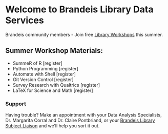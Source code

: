 # Welcome to Brandeis Library Data Services

Brandeis community members - Join free [Library Workshops](https://calendar.library.brandeis.edu/calendar/workshops/) this summer.

## Summer Workshop Materials:
- SummeR of R  [register]
- Python Programming  [register]
- Automate with Shell [register]
- Git Version Control [register]
- Survey Research with Qualtrics [register]
- LaTeX for Science and Math [register]


### Support
Having trouble? Make an appointment with your Data Analysis Specialists, Dr. Margarita Corral and Dr. Claire Pontbriand, or your [Brandeis Library Subject Liaison](https://www.brandeis.edu/library/research/help/liaison-subject.html) and we’ll help you sort it out.
